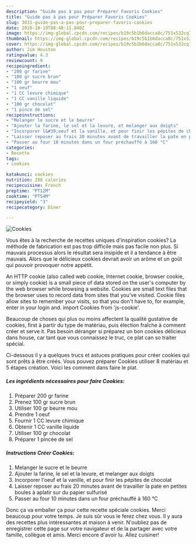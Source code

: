 ```yaml
---
description: "Guide pas à pas pour Préparer Favoris Cookies"
title: "Guide pas à pas pour Préparer Favoris Cookies"
slug: 3031-guide-pas-a-pas-pour-preparer-favoris-cookies
date: 2020-10-19T08:48:11.840Z
image: https://img-global.cpcdn.com/recipes/b19c5b1b6dacca8c/751x532cq70/cookies-photo-principale-de-la-recette.jpg
thumbnail: https://img-global.cpcdn.com/recipes/b19c5b1b6dacca8c/751x532cq70/cookies-photo-principale-de-la-recette.jpg
cover: https://img-global.cpcdn.com/recipes/b19c5b1b6dacca8c/751x532cq70/cookies-photo-principale-de-la-recette.jpg
author: Jim Houston
ratingvalue: 4.3
reviewcount: 9
recipeingredient:
- "200 gr farine"
- "100 gr sucre brun"
- "100 gr beurre mou"
- "1 oeuf"
- "1 CC levure chimique"
- "1 CC vanille liquide"
- "100 gr chocolat"
- "1 pince de sel"
recipeinstructions:
- "Melanger le sucre et le beurre"
- "Ajouter la farine, le sel et la levure, et melanger aux doigts"
- "Incorporer l&#39;oeuf et la vanille, et pour finir les pépites de chocolat"
- "Laisser reposer au frais 20 minutes avant de travailler la pate en petites boules à aplatir sur du papier sulfurisé"
- "Passer au four 10 minutes dans un four préchauffé à 160 °C"
categories:
- Recette
tags:
- cookies

katakunci: cookies 
nutrition: 288 calories
recipecuisine: French
preptime: "PT12M"
cooktime: "PT54M"
recipeyield: "3"
recipecategory: Dîner

---
```



![Cookies](https://img-global.cpcdn.com/recipes/b19c5b1b6dacca8c/751x532cq70/cookies-photo-principale-de-la-recette.jpg)

Vous êtes à la recherche de recettes uniques d'inspiration cookies? La méthode de fabrication est pas trop difficile mais pas facile non plus. Si mauvais processus alors le résultat sera insipide et il a tendance à être mauvais. Alors que le délicieux cookies devrait avoir un arôme et un goût qui pouvoir provoquer notre appétit.

An HTTP cookie (also called web cookie, Internet cookie, browser cookie, or simply cookie) is a small piece of data stored on the user&#39;s computer by the web browser while browsing a website. Cookies are small text files that the browser uses to record data from sites that you&#39;ve visited. Cookie files allow sites to remember your visits, so that you don&#39;t have to, for example, enter in your login and. import Cookies from &#39;js-cookie&#39;.

Beaucoup de choses qui plus ou moins affectent la qualité gustative de cookies, first à partir du type de matériau, puis élection fraîche à comment créer et serve it. Pas besoin déranger si préparez un bon cookies délicieux dans house, car tant que vous connaissez le truc, ce plat can so traiter spécial.


Ci-dessous il y a quelques trucs et astuces pratiques pour créer cookies qui sont prêts à être créés. Vous pouvez préparer Cookies utiliser 8 matériau et 5 étapes création. Voici les comment dans faire le plat.

<!--inarticleads1-->

##### Les ingrédients nécessaires pour faire Cookies:

1. Préparer 200 gr farine
1. Prenez 100 gr sucre brun
1. Utiliser 100 gr beurre mou
1. Prendre 1 oeuf
1. Fournir 1 CC levure chimique
1. Obtenir 1 CC vanille liquide
1. Utiliser 100 gr chocolat
1. Préparer 1 pincée de sel




<!--inarticleads2-->

##### Instructions Créer Cookies:

1. Melanger le sucre et le beurre
1. Ajouter la farine, le sel et la levure, et melanger aux doigts
1. Incorporer l&#39;oeuf et la vanille, et pour finir les pépites de chocolat
1. Laisser reposer au frais 20 minutes avant de travailler la pate en petites boules à aplatir sur du papier sulfurisé
1. Passer au four 10 minutes dans un four préchauffé à 160 °C





Donc ça va emballer ça pour cette recette spéciale cookies. Merci beaucoup pour votre temps. Je suis sûr vous le ferez chez vous. Il y aura des recettes plus  intéressantes at maison à venir. N'oubliez pas de enregistrer cette page sur votre navigateur et de la partager avec votre famille, collègue et amis. Merci encore d'avoir lu. Allez cuisiner!
